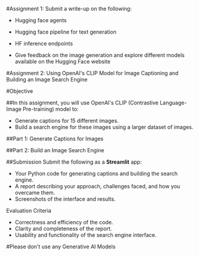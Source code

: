 #Assignment 1: Submit a write-up on the following:

- Hugging face agents

- Hugging face pipeline for text generation

- HF inference endpoints

- Give feedback on the image generation and explore different models available on the Hugging Face website



#Assignment 2: Using OpenAI's CLIP Model for Image Captioning and Building an Image Search Engine

#Objective

##In this assignment, you will use OpenAI's CLIP (Contrastive Language-Image Pre-training) model to:
- Generate captions for 15 different images.
- Build a search engine for these images using a larger dataset of images.


##Part 1: Generate Captions for Images

##Part 2: Build an Image Search Engine


##Submission
Submit the following as a **Streamlit** app:

- Your Python code for generating captions and building the search engine.
- A report describing your approach, challenges faced, and how you overcame them.
- Screenshots of the interface and results.

Evaluation Criteria

- Correctness and efficiency of the code.
- Clarity and completeness of the report.
- Usability and functionality of the search engine interface.

#Please don't use any Generative AI Models
